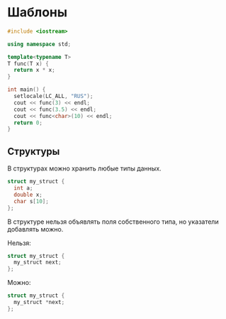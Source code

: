 # Шаблоны

```cpp
#include <iostream>

using namespace std;

template<typename T>
T func(T x) {
  return x * x;
}

int main() {
  setlocale(LC_ALL, "RUS");
  cout << func(3) << endl;
  cout << func(3.5) << endl;
  cout << func<char>(10) << endl;
  return 0;
}
```

## Структуры

В структурах можно хранить любые типы данных.

```cpp
struct my_struct {
  int a;
  double x;
  char s[10];
};
```

В структуре нельзя объявлять поля собственного типа, но указатели добавлять можно.

Нельзя:

```cpp
struct my_struct {
  my_struct next;
};
```

Можно:

```cpp
struct my_struct {
  my_struct *next;
};
```
